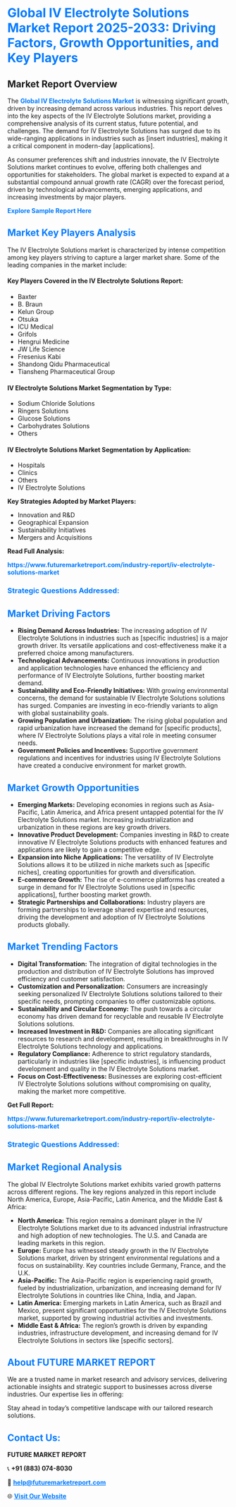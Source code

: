 <h1 style="color: #007BFF;">Global IV Electrolyte Solutions Market Report 2025-2033: Driving Factors, Growth Opportunities, and Key Players</h1>

<section id="overview">
<h2>Market Report Overview</h2>
<p>The <a href="https://www.futuremarketreport.com/industry-report/iv-electrolyte-solutions-market" style="color: #007BFF; text-decoration: none;"><strong>Global IV Electrolyte Solutions Market</strong></a> is witnessing significant growth, driven by increasing demand across various industries. This report delves into the key aspects of the IV Electrolyte Solutions market, providing a comprehensive analysis of its current status, future potential, and challenges. The demand for IV Electrolyte Solutions has surged due to its wide-ranging applications in industries such as [insert industries], making it a critical component in modern-day [applications].</p>
<p>As consumer preferences shift and industries innovate, the IV Electrolyte Solutions market continues to evolve, offering both challenges and opportunities for stakeholders. The global market is expected to expand at a substantial compound annual growth rate (CAGR) over the forecast period, driven by technological advancements, emerging applications, and increasing investments by major players.</p>
</section>

<section id="overview">
<p><a href="https://www.futuremarketreport.com/request-sample/reportId=127237" style="color: #007BFF; text-decoration: none;"><strong>Explore Sample Report Here</strong></a></p>
</section>

<section id="key-players">
<h2 style="color: #007BFF;">Market Key Players Analysis</h2>
<p>The IV Electrolyte Solutions market is characterized by intense competition among key players striving to capture a larger market share. Some of the leading companies in the market include:</p>
<h4>Key Players Covered in the IV Electrolyte Solutions Report:</h4>
<ul><li>Baxter</li><li>B. Braun</li><li>Kelun Group</li><li>Otsuka</li><li>ICU Medical</li><li>Grifols</li><li>Hengrui Medicine</li><li>JW Life Science</li><li>Fresenius Kabi</li><li>Shandong Qidu Pharmaceutical</li><li>Tiansheng Pharmaceutical Group</li></ul>
<h4>IV Electrolyte Solutions Market Segmentation by Type:</h4>
<ul><li>Sodium Chloride Solutions</li><li>Ringers Solutions</li><li>Glucose Solutions</li><li>Carbohydrates Solutions</li><li>Others</li></ul>

<h4>IV Electrolyte Solutions Market Segmentation by Application:</h4>
<ul><li>Hospitals</li><li>Clinics</li><li>Others</li><li>IV Electrolyte Solutions</li></ul>
<p><strong>Key Strategies Adopted by Market Players:</strong></p>
<ul>
<li>Innovation and R&D</li>
<li>Geographical Expansion</li>
<li>Sustainability Initiatives</li>
<li>Mergers and Acquisitions</li>
</ul>
</section>

<section>
<p><strong>Read Full Analysis: </strong></p><a href="https://www.futuremarketreport.com/industry-report/iv-electrolyte-solutions-market" style="color: #007BFF; text-decoration: none;"><strong>https://www.futuremarketreport.com/industry-report/iv-electrolyte-solutions-market</strong></a>
<h3 style="color: #007BFF;">Strategic Questions Addressed:</h3>
</section>

<section id="driving-factors">
<h2 style="color: #007BFF;">Market Driving Factors</h2>
<ul>
<li><strong>Rising Demand Across Industries:</strong> The increasing adoption of IV Electrolyte Solutions in industries such as [specific industries] is a major growth driver. Its versatile applications and cost-effectiveness make it a preferred choice among manufacturers.</li>
<li><strong>Technological Advancements:</strong> Continuous innovations in production and application technologies have enhanced the efficiency and performance of IV Electrolyte Solutions, further boosting market demand.</li>
<li><strong>Sustainability and Eco-Friendly Initiatives:</strong> With growing environmental concerns, the demand for sustainable IV Electrolyte Solutions solutions has surged. Companies are investing in eco-friendly variants to align with global sustainability goals.</li>
<li><strong>Growing Population and Urbanization:</strong> The rising global population and rapid urbanization have increased the demand for [specific products], where IV Electrolyte Solutions plays a vital role in meeting consumer needs.</li>
<li><strong>Government Policies and Incentives:</strong> Supportive government regulations and incentives for industries using IV Electrolyte Solutions have created a conducive environment for market growth.</li>
</ul>
</section>

<section id="growth-opportunities">
<h2 style="color: #007BFF;">Market Growth Opportunities</h2>
<ul>
<li><strong>Emerging Markets:</strong> Developing economies in regions such as Asia-Pacific, Latin America, and Africa present untapped potential for the IV Electrolyte Solutions market. Increasing industrialization and urbanization in these regions are key growth drivers.</li>
<li><strong>Innovative Product Development:</strong> Companies investing in R&D to create innovative IV Electrolyte Solutions products with enhanced features and applications are likely to gain a competitive edge.</li>
<li><strong>Expansion into Niche Applications:</strong> The versatility of IV Electrolyte Solutions allows it to be utilized in niche markets such as [specific niches], creating opportunities for growth and diversification.</li>
<li><strong>E-commerce Growth:</strong> The rise of e-commerce platforms has created a surge in demand for IV Electrolyte Solutions used in [specific applications], further boosting market growth.</li>
<li><strong>Strategic Partnerships and Collaborations:</strong> Industry players are forming partnerships to leverage shared expertise and resources, driving the development and adoption of IV Electrolyte Solutions products globally.</li>
</ul>
</section>

<section id="trending-factors">
<h2 style="color: #007BFF;">Market Trending Factors</h2>
<ul>
<li><strong>Digital Transformation:</strong> The integration of digital technologies in the production and distribution of IV Electrolyte Solutions has improved efficiency and customer satisfaction.</li>
<li><strong>Customization and Personalization:</strong> Consumers are increasingly seeking personalized IV Electrolyte Solutions solutions tailored to their specific needs, prompting companies to offer customizable options.</li>
<li><strong>Sustainability and Circular Economy:</strong> The push towards a circular economy has driven demand for recyclable and reusable IV Electrolyte Solutions solutions.</li>
<li><strong>Increased Investment in R&D:</strong> Companies are allocating significant resources to research and development, resulting in breakthroughs in IV Electrolyte Solutions technology and applications.</li>
<li><strong>Regulatory Compliance:</strong> Adherence to strict regulatory standards, particularly in industries like [specific industries], is influencing product development and quality in the IV Electrolyte Solutions market.</li>
<li><strong>Focus on Cost-Effectiveness:</strong> Businesses are exploring cost-efficient IV Electrolyte Solutions solutions without compromising on quality, making the market more competitive.</li>
</ul>
</section>

<section>
<p><strong>Get Full Report: </strong></p><a href="https://www.futuremarketreport.com/industry-report/iv-electrolyte-solutions-market" style="color: #007BFF; text-decoration: none;"><strong>https://www.futuremarketreport.com/industry-report/iv-electrolyte-solutions-market</strong></a>
<h3 style="color: #007BFF;">Strategic Questions Addressed:</h3>
</section>


<section id="regional-analysis">
<h2 style="color: #007BFF;">Market Regional Analysis</h2>
<p>The global IV Electrolyte Solutions market exhibits varied growth patterns across different regions. The key regions analyzed in this report include North America, Europe, Asia-Pacific, Latin America, and the Middle East & Africa:</p>
<ul>
<li><strong>North America:</strong> This region remains a dominant player in the IV Electrolyte Solutions market due to its advanced industrial infrastructure and high adoption of new technologies. The U.S. and Canada are leading markets in this region.</li>
<li><strong>Europe:</strong> Europe has witnessed steady growth in the IV Electrolyte Solutions market, driven by stringent environmental regulations and a focus on sustainability. Key countries include Germany, France, and the U.K.</li>
<li><strong>Asia-Pacific:</strong> The Asia-Pacific region is experiencing rapid growth, fueled by industrialization, urbanization, and increasing demand for IV Electrolyte Solutions in countries like China, India, and Japan.</li>
<li><strong>Latin America:</strong> Emerging markets in Latin America, such as Brazil and Mexico, present significant opportunities for the IV Electrolyte Solutions market, supported by growing industrial activities and investments.</li>
<li><strong>Middle East & Africa:</strong> The region’s growth is driven by expanding industries, infrastructure development, and increasing demand for IV Electrolyte Solutions in sectors like [specific sectors].</li>
</ul>
</section>

<footer>
<h2 style="color: #007BFF;">About FUTURE MARKET REPORT</h2>
<p>We are a trusted name in market research and advisory services, delivering actionable insights and strategic support to businesses across diverse industries. Our expertise lies in offering:</p>

<p>Stay ahead in today’s competitive landscape with our tailored research solutions.</p>

<h2 style="color: #007BFF;">Contact Us:</h2>
<p><strong>FUTURE MARKET REPORT</strong></p>
<p>📞 <strong>+91 (883) 074-8030</strong></p>
<p>📧 <strong><a href="mailto:help@futuremarketreport.com" style="color: #007BFF;">help@futuremarketreport.com</a></strong></p>
<p>🌐 <strong><a href="https://www.futuremarketreport.com/" style="color: #007BFF;">Visit Our Website</a></strong></p>
</footer>